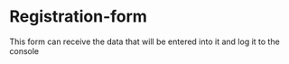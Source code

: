 # Registration-form
This form can receive the data that will be entered into it and log it to the console
